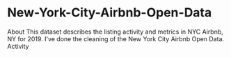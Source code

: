 # New-York-City-Airbnb-Open-Data
About This dataset describes the listing activity and metrics in NYC Airbnb, NY for 2019. I've done the cleaning of the New York City Airbnb Open Data.   Activity
